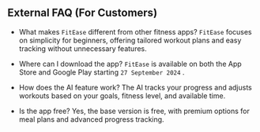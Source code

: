 ## External FAQ (For Customers)

- What makes `FitEase` different from other fitness apps?
  `FitEase` focuses on simplicity for beginners, offering tailored workout plans and easy tracking without unnecessary features.

- Where can I download the app?
  `FitEase` is available on both the App Store and Google Play starting `27 September 2024` .

- How does the AI feature work?
  The AI tracks your progress and adjusts workouts based on your goals, fitness level, and available time.

- Is the app free?
  Yes, the base version is free, with premium options for meal plans and advanced progress tracking.
